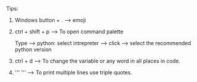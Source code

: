 Tips:

1. Windows button + .   -->  emoji

2. ctrl + shift + p  -->  To open command palette

   Type --> python: select intrepreter  -->  click --> select the recommended python version

3. ctrl + d -->  To change the variable or any word in all places in code.

4. '''     '''  -->  To print multiple lines use triple quotes.